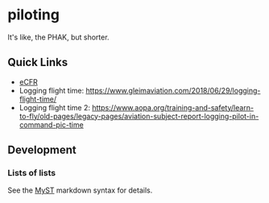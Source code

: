 # piloting
It's like, the PHAK, but shorter. 

## Quick Links

* [eCFR](https://www.ecfr.gov/current/title-14/chapter-I/subchapter-F/part-91)
* Logging flight time: https://www.gleimaviation.com/2018/06/29/logging-flight-time/
* Logging flight time 2: https://www.aopa.org/training-and-safety/learn-to-fly/old-pages/legacy-pages/aviation-subject-report-logging-pilot-in-command-pic-time

## Development

### Lists of lists

See the [MyST](https://myst-parser.readthedocs.io/en/latest/syntax/optional.html#attributes) markdown syntax for details.

